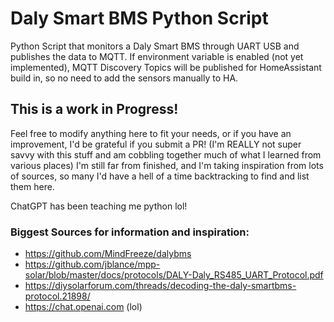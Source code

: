 # Daly Smart BMS Python Script
Python Script that monitors a Daly Smart BMS through UART USB and publishes the data to MQTT. If environment variable is enabled (not yet implemented), MQTT Discovery Topics will be published for HomeAssistant build in, so no need to add the sensors manually to HA.

## This is a work in Progress!

Feel free to modify anything here to fit your needs, or if you have an improvement, I'd be grateful if you submit a PR! (I'm REALLY not super savvy with this stuff and am cobbling together much of what I learned from various places)
I'm still far from finished, and I'm taking inspiration from lots of sources, so many I'd have a hell of a time backtracking to find and list them here.

ChatGPT has been teaching me python lol!

### Biggest Sources for information and inspiration:
- https://github.com/MindFreeze/dalybms
- https://github.com/jblance/mpp-solar/blob/master/docs/protocols/DALY-Daly_RS485_UART_Protocol.pdf
- https://diysolarforum.com/threads/decoding-the-daly-smartbms-protocol.21898/
- https://chat.openai.com (lol)
